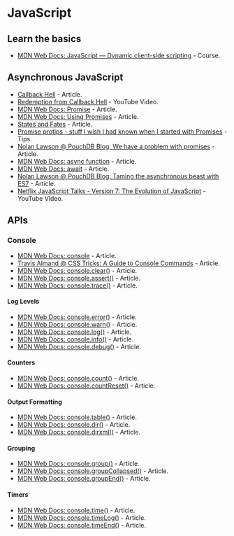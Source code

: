 # JavaScript

## Learn the basics

* [MDN Web Docs: JavaScript — Dynamic client-side scripting](https://developer.mozilla.org/en-US/docs/Learn/JavaScript) - Course.

## Asynchronous JavaScript

* [Callback Hell](http://callbackhell.com/) - Article.
* [Redemption from Callback Hell](https://youtu.be/hf1T_AONQJU) - YouTube Video.
* [MDN Web Docs: Promise](https://developer.mozilla.org/en-US/docs/Web/JavaScript/Reference/Global_Objects/Promise) - Article.
* [MDN Web Docs: Using Promises](https://developer.mozilla.org/en-US/docs/Web/JavaScript/Guide/Using_promises) - Article.
* [States and Fates](https://github.com/domenic/promises-unwrapping/blob/master/docs/states-and-fates.md) - Article.
* [Promise protips - stuff I wish I had known when I started with Promises](https://gist.github.com/nolanlawson/6ce81186421d2fa109a4) - Tips.
* [Nolan Lawson @ PouchDB Blog: We have a problem with promises](https://pouchdb.com/2015/05/18/we-have-a-problem-with-promises.html) - Article.
* [MDN Web Docs: async function](https://developer.mozilla.org/en-US/docs/Web/JavaScript/Reference/Statements/async_function) - Article.
* [MDN Web Docs: await](https://developer.mozilla.org/en-US/docs/Web/JavaScript/Reference/Operators/await) - Article.
* [Nolan Lawson @ PouchDB Blog: Taming the asynchronous beast with ES7](https://pouchdb.com/2015/03/05/taming-the-async-beast-with-es7.html) - Article.
* [Netflix JavaScript Talks - Version 7: The Evolution of JavaScript](https://youtu.be/DqMFX91ToLw) - YouTube Video.

## APIs

### Console

* [MDN Web Docs: console](https://developer.mozilla.org/en-US/docs/Web/API/console) - Article.
* [Travis Almand @ CSS Tricks: A Guide to Console Commands](https://css-tricks.com/a-guide-to-console-commands/) - Article.
* [MDN Web Docs: console.clear()](https://developer.mozilla.org/en-US/docs/Web/API/Console/clear) - Article.
* [MDN Web Docs: console.assert()](https://developer.mozilla.org/en-US/docs/Web/API/Console/assert) - Article.
* [MDN Web Docs: console.trace()](https://developer.mozilla.org/en-US/docs/Web/API/console/trace) - Article.

#### Log Levels

* [MDN Web Docs: console.error()](https://developer.mozilla.org/en-US/docs/Web/API/Console/error) - Article.
* [MDN Web Docs: console.warn()](https://developer.mozilla.org/en-US/docs/Web/API/Console/warn) - Article.
* [MDN Web Docs: console.log()](https://developer.mozilla.org/en-US/docs/Web/API/Console/log) - Article.
* [MDN Web Docs: console.info()](https://developer.mozilla.org/en-US/docs/Web/API/Console/info) - Article.
* [MDN Web Docs: console.debug()](https://developer.mozilla.org/en-US/docs/Web/API/Console/debug) - Article.

#### Counters

* [MDN Web Docs: console.count()](https://developer.mozilla.org/en-US/docs/Web/API/Console/count) - Article.
* [MDN Web Docs: console.countReset()](https://developer.mozilla.org/en-US/docs/Web/API/Console/countReset) - Article.

#### Output Formatting

* [MDN Web Docs: console.table()](https://developer.mozilla.org/en-US/docs/Web/API/Console/table) - Article.
* [MDN Web Docs: console.dir()](https://developer.mozilla.org/en-US/docs/Web/API/Console/dir) - Article.
* [MDN Web Docs: console.dirxml()](https://developer.mozilla.org/en-US/docs/Web/API/Console/dirxml) - Article.

#### Grouping

* [MDN Web Docs: console.group()](https://developer.mozilla.org/en-US/docs/Web/API/Console/group) - Article.
* [MDN Web Docs: console.groupCollapsed()](https://developer.mozilla.org/en-US/docs/Web/API/Console/groupCollapsed) - Article.
* [MDN Web Docs: console.groupEnd()](https://developer.mozilla.org/en-US/docs/Web/API/Console/groupEnd) - Article.

#### Timers

* [MDN Web Docs: console.time()](https://developer.mozilla.org/en-US/docs/Web/API/Console/time) - Article.
* [MDN Web Docs: console.timeLog()](https://developer.mozilla.org/en-US/docs/Web/API/Console/timeLog) - Article.
* [MDN Web Docs: console.timeEnd()](https://developer.mozilla.org/en-US/docs/Web/API/Console/timeEnd) - Article.

